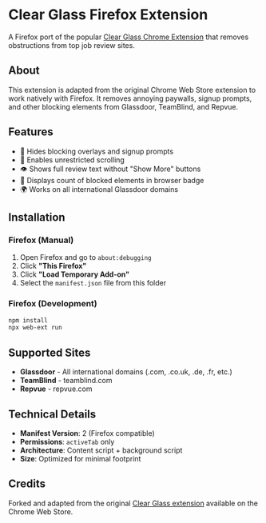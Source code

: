 # Clear Glass Firefox Extension

A Firefox port of the popular [Clear Glass Chrome Extension](https://chromewebstore.google.com/detail/clear-glass/fbagenhjkcfdhjifnlcmgdmocbconfol?hl=en) that removes obstructions from top job review sites.

## About

This extension is adapted from the original Chrome Web Store extension to work natively with Firefox. It removes annoying paywalls, signup prompts, and other blocking elements from Glassdoor, TeamBlind, and Repvue.

## Features

- 🚫 Hides blocking overlays and signup prompts
- 📜 Enables unrestricted scrolling
- 👁️ Shows full review text without "Show More" buttons
- 🔢 Displays count of blocked elements in browser badge
- 🌍 Works on all international Glassdoor domains

## Installation

### Firefox (Manual)

1. Open Firefox and go to `about:debugging`
2. Click **"This Firefox"**
3. Click **"Load Temporary Add-on"**
4. Select the `manifest.json` file from this folder

### Firefox (Development)

```bash
npm install
npx web-ext run
```

## Supported Sites

- **Glassdoor** - All international domains (.com, .co.uk, .de, .fr, etc.)
- **TeamBlind** - teamblind.com
- **Repvue** - repvue.com

## Technical Details

- **Manifest Version**: 2 (Firefox compatible)
- **Permissions**: `activeTab` only
- **Architecture**: Content script + background script
- **Size**: Optimized for minimal footprint

## Credits

Forked and adapted from the original [Clear Glass extension](https://chromewebstore.google.com/detail/clear-glass/fbagenhjkcfdhjifnlcmgdmocbconfol?hl=en) available on the Chrome Web Store.
